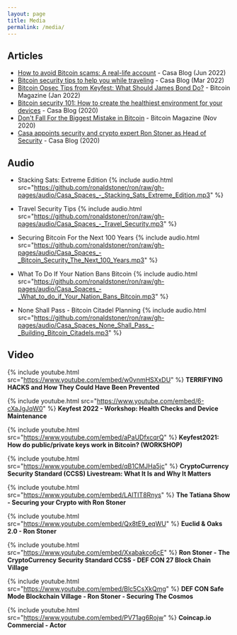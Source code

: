 ```yaml
---
layout: page
title: Media
permalink: /media/
---
```


## Articles

  - [How to avoid Bitcoin scams: A real-life account](https://blog.keys.casa/how-to-avoid-bitcoin-scams/) - Casa Blog (Jun 2022)
 - [Bitcoin security tips to help you while traveling](https://blog.keys.casa/travel-tips-for-bitcoin-security/) - Casa Blog (Mar 2022)
 - [Bitcoin Opsec Tips from Keyfest: What Should James Bond Do?](https://bitcoinmagazine.com/culture/james-bond-learning-bitcoin-opsec-tips) - Bitcoin Magazine (Jan 2022)
 - [Bitcoin security 101: How to create the healthiest environment for your devices](https://blog.keys.casa/bitcoin-security-101-how-to-create-the-healthiest-environment-for-your-devices/) - Casa Blog (2020)
 - [Don't Fall For the Biggest Mistake in Bitcoin](https://bitcoinmagazine.com/culture/dont-fall-for-the-biggest-mistake-in-bitcoin) - Bitcoin Magazine (Nov 2020)
 - [Casa appoints security and crypto expert Ron Stoner as Head of Security](https://blog.keys.casa/casa-appoints-security-and-crypto-expert-ron-stoner-as-head-of-security/) - Casa Blog (2020)
       

## Audio

- Stacking Sats: Extreme Edition 
{% include audio.html src="https://github.com/ronaldstoner/ron/raw/gh-pages/audio/Casa_Spaces_-_Stacking_Sats_Extreme_Edition.mp3" %}


- Travel Security Tips
{% include audio.html src="https://github.com/ronaldstoner/ron/raw/gh-pages/audio/Casa_Spaces_-_Travel_Security.mp3" %}


- Securing Bitcoin For the Next 100 Years
{% include audio.html src="https://github.com/ronaldstoner/ron/raw/gh-pages/audio/Casa_Spaces_-_Bitcoin_Security_The_Next_100_Years.mp3" %}


- What To Do If Your Nation Bans Bitcoin
{% include audio.html src="https://github.com/ronaldstoner/ron/raw/gh-pages/audio/Casa_Spaces_-_What_to_do_if_Your_Nation_Bans_Bitcoin.mp3" %}


- None Shall Pass - Bitcoin Citadel Planning
{% include audio.html src="https://github.com/ronaldstoner/ron/raw/gh-pages/audio/Casa_Spaces_None_Shall_Pass_-_Building_Bitcoin_Citadels.mp3" %}



## Video

{% include youtube.html src="https://www.youtube.com/embed/w0vnmHSXxDU" %}
**TERRIFYING HACKS and How They Could Have Been Prevented**


{% include youtube.html src="https://www.youtube.com/embed/6-cXaJgJqW0" %}
**Keyfest 2022 - Workshop: Health Checks and Device Maintenance**


{% include youtube.html src="https://www.youtube.com/embed/aPaUDfxcqrQ" %}
**Keyfest2021: How do public/private keys work in Bitcoin? (WORKSHOP)**


{% include youtube.html src="https://www.youtube.com/embed/qB1CMJHa5jc" %}
**CryptoCurrency Security Standard (CCSS) Livestream: What It Is and Why It Matters**


{% include youtube.html src="https://www.youtube.com/embed/LAITIT8Rnys" %}
**The Tatiana Show - Securing your Crypto with Ron Stoner**


{% include youtube.html src="https://www.youtube.com/embed/Qx8tE9_eqWU" %}
**Euclid & Oaks 2.0 - Ron Stoner**


{% include youtube.html src="https://www.youtube.com/embed/Xxabakco6cE" %}
**Ron Stoner - The CryptoCurrency Security Standard CCSS - DEF CON 27 Block Chain Village**


{% include youtube.html src="https://www.youtube.com/embed/Blc5CsXkQmg" %}
**DEF CON Safe Mode Blockchain Village - Ron Stoner - Securing The Cosmos**


{% include youtube.html src="https://www.youtube.com/embed/PV71ag6Rojw" %}
**Coincap.io Commercial - Actor**